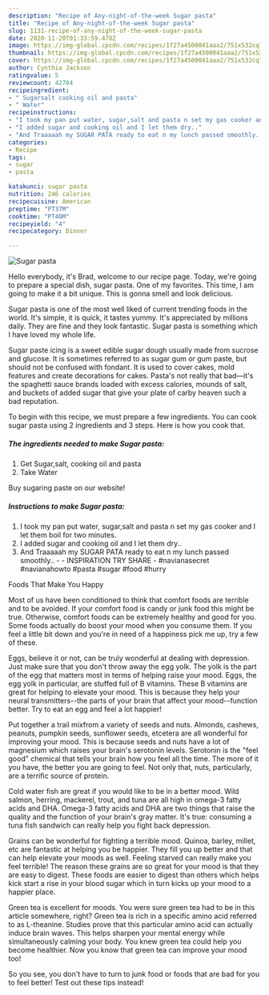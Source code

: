 ```yaml
---
description: "Recipe of Any-night-of-the-week Sugar pasta"
title: "Recipe of Any-night-of-the-week Sugar pasta"
slug: 1131-recipe-of-any-night-of-the-week-sugar-pasta
date: 2020-11-20T01:33:59.478Z
image: https://img-global.cpcdn.com/recipes/1f27a4500041aaa2/751x532cq70/sugar-pasta-recipe-main-photo.jpg
thumbnail: https://img-global.cpcdn.com/recipes/1f27a4500041aaa2/751x532cq70/sugar-pasta-recipe-main-photo.jpg
cover: https://img-global.cpcdn.com/recipes/1f27a4500041aaa2/751x532cq70/sugar-pasta-recipe-main-photo.jpg
author: Cynthia Jackson
ratingvalue: 5
reviewcount: 42704
recipeingredient:
- " Sugarsalt cooking oil and pasta"
- " Water"
recipeinstructions:
- "I took my pan put water, sugar,salt and pasta n set my gas cooker and I let them boil for two minutes."
- "I added sugar and cooking oil and I let them dry.."
- "And Traaaaah my SUGAR PATA ready to eat n my lunch passed smoothly..  INSPIRATION TRY SHARE #navianasecret #navianahowto #pasta #sugar #food #hurry"
categories:
- Recipe
tags:
- sugar
- pasta

katakunci: sugar pasta 
nutrition: 246 calories
recipecuisine: American
preptime: "PT37M"
cooktime: "PT40M"
recipeyield: "4"
recipecategory: Dinner

---
```



![Sugar pasta](https://img-global.cpcdn.com/recipes/1f27a4500041aaa2/751x532cq70/sugar-pasta-recipe-main-photo.jpg)

Hello everybody, it's Brad, welcome to our recipe page. Today, we're going to prepare a special dish, sugar pasta. One of my favorites. This time, I am going to make it a bit unique. This is gonna smell and look delicious.

Sugar pasta is one of the most well liked of current trending foods in the world. It's simple, it is quick, it tastes yummy. It's appreciated by millions daily. They are fine and they look fantastic. Sugar pasta is something which I have loved my whole life.

Sugar paste icing is a sweet edible sugar dough usually made from sucrose and glucose. It is sometimes referred to as sugar gum or gum paste, but should not be confused with fondant. It is used to cover cakes, mold features and create decorations for cakes. Pasta&#39;s not really that bad—it&#39;s the spaghetti sauce brands loaded with excess calories, mounds of salt, and buckets of added sugar that give your plate of carby heaven such a bad reputation.


To begin with this recipe, we must prepare a few ingredients. You can cook sugar pasta using 2 ingredients and 3 steps. Here is how you cook that.

<!--inarticleads1-->

##### The ingredients needed to make Sugar pasta:

1. Get  Sugar,salt, cooking oil and pasta
1. Take  Water


Buy sugaring paste on our website! 

<!--inarticleads2-->

##### Instructions to make Sugar pasta:

1. I took my pan put water, sugar,salt and pasta n set my gas cooker and I let them boil for two minutes.
1. I added sugar and cooking oil and I let them dry..
1. And Traaaaah my SUGAR PATA ready to eat n my lunch passed smoothly.. -  - INSPIRATION TRY SHARE - #navianasecret #navianahowto #pasta #sugar #food #hurry




Foods That Make You Happy


Most of us have been conditioned to think that comfort foods are terrible and to be avoided. If your comfort food is candy or junk food this might be true. Otherwise, comfort foods can be extremely healthy and good for you. Some foods actually do boost your mood when you consume them. If you feel a little bit down and you're in need of a happiness pick me up, try a few of these.

Eggs, believe it or not, can be truly wonderful at dealing with depression. Just make sure that you don't throw away the egg yolk. The yolk is the part of the egg that matters most in terms of helping raise your mood. Eggs, the egg yolk in particular, are stuffed full of B vitamins. These B vitamins are great for helping to elevate your mood. This is because they help your neural transmitters--the parts of your brain that affect your mood--function better. Try to eat an egg and feel a lot happier!

Put together a trail mixfrom a variety of seeds and nuts. Almonds, cashews, peanuts, pumpkin seeds, sunflower seeds, etcetera are all wonderful for improving your mood. This is because seeds and nuts have a lot of magnesium which raises your brain's serotonin levels. Serotonin is the "feel good" chemical that tells your brain how you feel all the time. The more of it you have, the better you are going to feel. Not only that, nuts, particularly, are a terrific source of protein.

Cold water fish are great if you would like to be in a better mood. Wild salmon, herring, mackerel, trout, and tuna are all high in omega-3 fatty acids and DHA. Omega-3 fatty acids and DHA are two things that raise the quality and the function of your brain's gray matter. It's true: consuming a tuna fish sandwich can really help you fight back depression. 

Grains can be wonderful for fighting a terrible mood. Quinoa, barley, millet, etc are fantastic at helping you be happier. They fill you up better and that can help elevate your moods as well. Feeling starved can really make you feel terrible! The reason these grains are so great for your mood is that they are easy to digest. These foods are easier to digest than others which helps kick start a rise in your blood sugar which in turn kicks up your mood to a happier place.

Green tea is excellent for moods. You were sure green tea had to be in this article somewhere, right? Green tea is rich in a specific amino acid referred to as L-theanine. Studies prove that this particular amino acid can actually induce brain waves. This helps sharpen your mental energy while simultaneously calming your body. You knew green tea could help you become healthier. Now you know that green tea can improve your mood too!

So you see, you don't have to turn to junk food or foods that are bad for you to feel better! Test out  these tips  instead!

